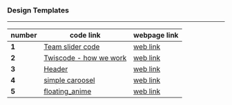 ### Design Templates
----
| number | code link |webpage link|
| ------ | ------------------------------------------------------------------------------------------------------------------ |---------|
| **1**  | [Team slider code](https://github.com/ddatunashvili/Design_Templates/tree/master/Team-slider "team slider") |[web link](https://ddatunashvili.github.io/Design_Templates/Team-slider/index.html)|
| **2**  | [Twiscode - how we work](https://github.com/ddatunashvili/Design_Templates/tree/master/Twiscode-how-we-work "Twiscode - how we work") |[web link](https://ddatunashvili.github.io/Design_Templates/Twiscode-how-we-work/index.html)|
| **3**  | [Header](https://github.com/ddatunashvili/Design_Templates/tree/master/Header "Header") |[web link](https://ddatunashvili.github.io/Design_Templates/Header/index.html)|
| **4**  | [simple caroosel](https://github.com/ddatunashvili/Design_Templates/tree/master/simple_caroosel "simple caroosel") |[web link](https://ddatunashvili.github.io/Design_Templates/simple_caroosel/index.html)|
| **5**  | [floating_anime](https://github.com/ddatunashvili/Design_Templates/tree/master/floating_anime "floating_anime") |[web link](https://ddatunashvili.github.io/Design_Templates/floating_anime/index.html)|



